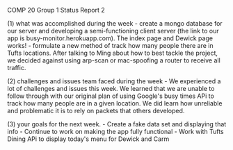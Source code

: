 COMP 20 Group 1 Status Report 2

(1) what was accomplished during the week
    - create a mongo database for our server and developing a semi-functioning client server (the link to our app is busy-monitor.herokuapp.com). The index page and Dewick page works!
    - formulate a new method of track how many people there are in Tufts locations. After talking to Ming about how to best tackle the project, we decided against using arp-scan or mac-spoofing a router to receive all traffic.

(2) challenges and issues team faced during the week
    - We experienced a lot of challenges and issues this week. We learned that we are unable to follow through with our original plan of using Google's busy times APi to track how many people are in a given location. We did learn how unreliable and problematic it is to rely on packets that others developed. 


(3) your goals for the next week.
    - Create a fake data set and displaying that info
    - Continue to work on making the app fully functional
    - Work with Tufts Dining APi to display today's menu for Dewick and Carm